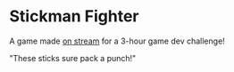 # Stickman Fighter
A game made [on stream](https://www.twitch.tv/videos/1534877245) for a 3-hour game dev challenge!

"These sticks sure pack a punch!"
